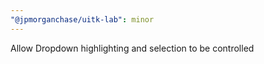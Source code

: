 ```yaml
---
"@jpmorganchase/uitk-lab": minor
---
```


Allow Dropdown highlighting and selection to be controlled
